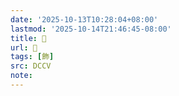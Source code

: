 ```yaml
---
date: '2025-10-13T10:28:04+08:00'
lastmod: '2025-10-14T21:46:45-08:00'
title: 􂗱
url: 􂗱
tags: [飾]
src: DCCV
note:
---
```


